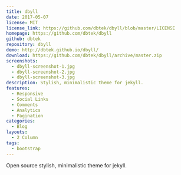 ```yaml
---
title: dbyll
date: 2017-05-07
license: MIT
license_link: https://github.com/dbtek/dbyll/blob/master/LICENSE
homepage: https://github.com/dbtek/dbyll
github: dbtek
repository: dbyll
demo: http://dbtek.github.io/dbyll/
download: https://github.com/dbtek/dbyll/archive/master.zip
screenshots:
  - dbyll-screenshot-1.jpg
  - dbyll-screenshot-2.jpg
  - dbyll-screenshot-3.jpg
description: Stylish, minimalistic theme for jekyll.
features:
  - Responsive
  - Social Links
  - Comments
  - Analytics
  - Pagination
categories:
  - Blog
layouts:
  - 2 Column
tags:
  - bootstrap
---
```


Open source stylish, minimalistic theme for jekyll.

